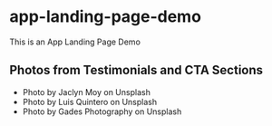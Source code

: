 # app-landing-page-demo
This is an App Landing Page Demo

## Photos from Testimonials and CTA Sections
* Photo by Jaclyn Moy on Unsplash
* Photo by Luis Quintero on Unsplash
* Photo by Gades Photography on Unsplash
